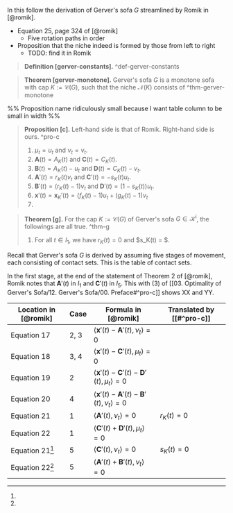 In this  follow the derivation of Gerver's sofa $G$ streamlined by Romik in [@romik].

- Equation 25, page 324 of [@romik]
	- Five rotation paths in order
- Proposition that the niche indeed is formed by those from left to right
	- TODO: find it in Romik

> __Definition [gerver-constants].__  ^def-gerver-constants

> __Theorem [gerver-monotone].__ Gerver's sofa $G$ is a monotone sofa with cap $K := \mathcal{C}(G)$, such that the niche $\mathcal{N}(K)$ consists of  ^thm-gerver-monotone

%% Proposition name ridiculously small because I want table column to be small in width %%

> __Proposition [c].__ Left-hand side is that of Romik. Right-hand side is ours. ^pro-c
> 
> 1. $\mu_t = u_t$ and $\nu_t = v_t$.
> 2. $\mathbf{A}(t) = A_K(t)$ and $\mathbf{C}(t) = C_K(t)$.
> 3. $\mathbf{B}(t) = A_K(t) - u_t$ and $\mathbf{D}(t) = C_K(t) - v_t$.
> 4. $\mathbf{A}'(t) = r_K(t) v_t$ and $\mathbf{C}'(t) = -s_K(t)u_t$.
> 5. $\mathbf{B}'(t) = (r_K(t) - 1) v_t$ and $\mathbf{D}'(t) = (1 - s_K(t))u_t$.  
> 6. $\mathbf{x}'(t) = \mathbf{x}_K'(t) = (f_K(t) - 1) u_t + (g_K(t) - 1) v_t$
> 7. 

> __Theorem [g].__ For the cap $K := \mathcal{C}(G)$ of Gerver's sofa $G \in \mathcal{K}^\mathrm{i}$, the followings are all true. ^thm-g
> 
> 1. For all $t \in I_1$, we have $r_K(t) = 0$ and $s_K(t) = $.

Recall that Gerver's sofa $G$ is derived by assuming five stages of movement, each consisting of contact sets. 
This is the table of contact sets.

In the first stage, at the end of the statement of Theorem 2 of [@romik], Romik notes that $\mathbf{A}'(t)$ in $I_1$ and $\mathbf{C}'(t)$ in $I_5$. This with (3) of [[03. Optimality of Gerver's Sofa/12. Gerver's Sofa/00. Preface#^pro-c]] shows XX and YY.

| Location in [@romik] | Case | Formula in [@romik]                                                          | Translated by [[#^pro-c]] |
| -------------------- | ---- | ---------------------------------------------------------------------------- | ------------------------- |
| Equation 17          | 2, 3 | $\left< \mathbf{x}'(t) - \mathbf{A}'(t), \nu_t \right> = 0$                  |                           |
| Equation 18          | 3, 4 | $\left< \mathbf{x}'(t) - \mathbf{C}'(t), \mu_t \right> = 0$                  |                           |
| Equation 19          | 2    | $\left< \mathbf{x}'(t) - \mathbf{C}'(t) - \mathbf{D}'(t), \mu_t \right> = 0$ |                           |
| Equation 20          | 4    | $\left< \mathbf{x}'(t) - \mathbf{A}'(t) - \mathbf{B}'(t), \nu_t \right> = 0$ |                           |
| Equation 21          | 1    | $\left< \mathbf{A}'(t), \nu_t \right> = 0$                                   | $r_K(t) = 0$              |
| Equation 22          | 1    | $\left< \mathbf{C}'(t) + \mathbf{D}'(t), \mu_t \right> = 0$                  |                           |
| Equation 21[^symm]   | 5    | $\left< \mathbf{C}'(t), \nu_t \right> = 0$                                   | $s_K(t) = 0$              |
| Equation 22[^symm]   | 5    | $\left< \mathbf{A}'(t) + \mathbf{B}'(t), \nu_t \right> = 0$                  |                           |

[^symm]: 